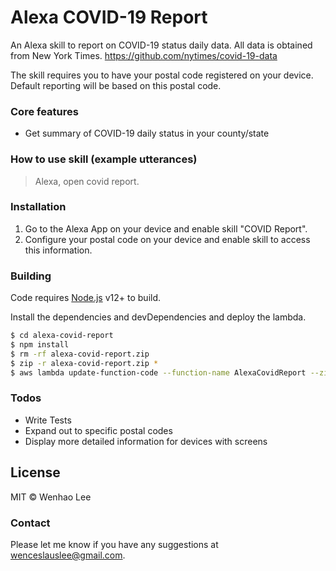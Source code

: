 # Alexa COVID-19 Report
An Alexa skill to report on COVID-19 status daily data. All data is obtained from New York Times. https://github.com/nytimes/covid-19-data

The skill requires you to have your postal code registered on your device. Default reporting will be based on this postal code.

### Core features

  - Get summary of COVID-19 daily status in your county/state

### How to use skill (example utterances)

> Alexa, open covid report.

### Installation

1. Go to the Alexa App on your device and enable skill "COVID Report".
2. Configure your postal code on your device and enable skill to access this information.

### Building

Code requires [Node.js](https://nodejs.org/) v12+ to build.

Install the dependencies and devDependencies and deploy the lambda.

```sh
$ cd alexa-covid-report
$ npm install
$ rm -rf alexa-covid-report.zip
$ zip -r alexa-covid-report.zip *
$ aws lambda update-function-code --function-name AlexaCovidReport --zip-file fileb://alexa-covid-report.zip
```

### Todos

 - Write Tests
 - Expand out to specific postal codes
 - Display more detailed information for devices with screens

License
----

MIT © Wenhao Lee

### Contact

Please let me know if you have any suggestions at wenceslauslee@gmail.com.
